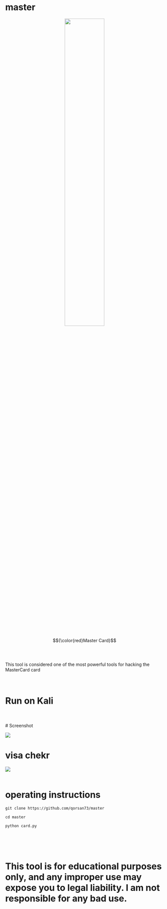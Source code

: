 # master
<p align="center">
   <img src="https://files.catbox.moe/xxzcrs.png" width="50%">
</p>

$${\color{red}Master Card}$$
<br>
<br>
<br>
This tool is considered one of the most powerful tools for hacking the MasterCard card
<br>
<br>
<br>
# Run on Kali
<br>
<br>
# Screenshot

![](https://files.catbox.moe/q5oyvk.png)

# visa chekr

![](https://files.catbox.moe/lu0nhs.png)
<br>
<br>
# operating instructions

````
git clone https://github.com/qorsan73/master

cd master

python card.py
````
<br>
<br>
<br>

# This tool is for educational purposes only, and any improper use may expose you to legal liability. I am not responsible for any bad use.
